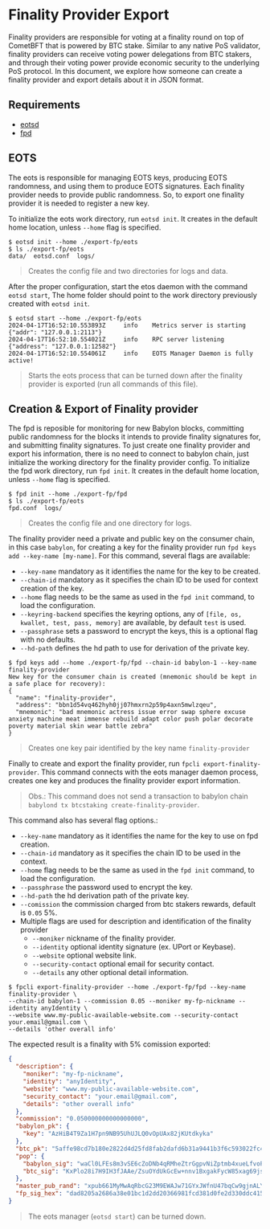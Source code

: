 # Finality Provider Export

Finality providers are responsible for voting at a finality round on top of CometBFT that is powered by BTC stake.
Similar to any native PoS validator, finality providers can receive voting power delegations from BTC stakers, and
through their voting power provide economic security to the underlying PoS protocol.
In this document,
we explore how someone can create a finality provider and export details about it in JSON format.

## Requirements

- [eotsd](https://github.com/babylonchain/finality-provider)
- [fpd](https://github.com/babylonchain/finality-provider)

## EOTS

The eots is responsible for managing EOTS keys, producing EOTS randomness,
and using them to produce EOTS signatures.
Each finality provider needs to provide public randomness.
So, to export one finality provider it is needed to register a new key.

To initialize the eots work directory, run `eotsd init`. It creates in the default
home location, unless `--home` flag is specified.

```shell
$ eotsd init --home ./export-fp/eots
$ ls ./export-fp/eots
data/  eotsd.conf  logs/
```

> Creates the config file and two directories for logs and data.

After the proper configuration, start the etos daemon with the command `eotsd start`,
The home folder should point to the work directory previously created with `eotsd init`.

```shell
$ eotsd start --home ./export-fp/eots
2024-04-17T16:52:10.553893Z     info    Metrics server is starting      {"addr": "127.0.0.1:2113"}
2024-04-17T16:52:10.554021Z     info    RPC server listening    {"address": "127.0.0.1:12582"}
2024-04-17T16:52:10.554061Z     info    EOTS Manager Daemon is fully active!
```

> Starts the eots process that can be turned down after the finality provider is exported
> (run all commands of this file).

## Creation & Export of Finality provider

The fpd is reposible for monitoring for new Babylon blocks, committing public
randomness for the blocks it intends to provide finality signatures for,
and submitting finality signatures. To just create one finality provider and
export his information, there is no need to connect to babylon chain, just
initialize the working directory for the finality provider config.
To initialize the fpd work directory, run `fpd init`. It creates
in the default home location, unless `--home` flag is specified.

```shell
$ fpd init --home ./export-fp/fpd
$ ls ./export-fp/eots
fpd.conf  logs/
```

> Creates the config file and one directory for logs.

The finality provider need a private and public key on the consumer chain,
in this case `babylon`, for creating a key for the finality provider run
`fpd keys add --key-name [my-name]`. For this command, several flags are available:

- `--key-name` mandatory as it identifies the name for the key to be created.
- `--chain-id` mandatory as it specifies the chain ID to be used for context
creation of the key.
- `--home` flag needs to be the same as used in the `fpd init` command,
to load the configuration.
- `--keyring-backend` specifies the keyring options, any of `[file, os, kwallet, test, pass, memory]`
are available, by default `test` is used.
- `--passphrase` sets a password to encrypt the keys, this is a optional flag with no defaults.
- `--hd-path` defines the hd path to use for derivation of the private key.

```shell
$ fpd keys add --home ./export-fp/fpd --chain-id babylon-1 --key-name finality-provider
New key for the consumer chain is created (mnemonic should be kept in a safe place for recovery):
{
  "name": "finality-provider",
  "address": "bbn1d54vq462hyh0jj07hmxrn2p59p4axn5mwlzqeu",
  "mnemonic": "bad mnemonic actress issue error swap sphere excuse anxiety machine meat immense rebuild adapt color push polar decorate poverty material skin wear battle zebra"
}
```

> Creates one key pair identified by the key name `finality-provider`

Finally to create and export the finality provider, run `fpcli export-finality-provider`.
This command connects with the eots manager daemon process, creates one key and produces
the finality provider export information.

> Obs.: This command does not send a transaction to babylon chain `babylond tx btcstaking create-finality-provider`.

This command also has several flag options.:

- `--key-name` mandatory as it identifies the name for the key to use on fpd creation.
- `--chain-id` mandatory as it specifies the chain ID to be used in the context.
- `--home` flag needs to be the same as used in the `fpd init` command,
to load the configuration.
- `--passphrase` the password used to encrypt the key.
- `--hd-path` the hd derivation path of the private key.
- `--comission` the commission charged from btc stakers rewards, default is `0.05` 5%.
- Multiple flags are used for description and identification of the finality provider
  - `--moniker` nickname of the finality provider.
  - `--identity` optional identity signature (ex. UPort or Keybase).
  - `--website` optional website link.
  - `--security-contact` optional email for security contact.
  - `--details` any other optional detail information.

```shell
$ fpcli export-finality-provider --home ./export-fp/fpd --key-name finality-provider \
--chain-id babylon-1 --commission 0.05 --moniker my-fp-nickname --identity anyIdentity \
--website www.my-public-available-website.com --security-contact your.email@gmail.com \
--details 'other overall info'
```

The expected result is a finality with 5% comission exported:

```json
{
  "description": {
    "moniker": "my-fp-nickname",
    "identity": "anyIdentity",
    "website": "www.my-public-available-website.com",
    "security_contact": "your.email@gmail.com",
    "details": "other overall info"
  },
  "commission": "0.050000000000000000",
  "babylon_pk": {
    "key": "AzHiB4T9Za1H7pn9NB95UhUJLQ0vOpUAx82jKUtdkyka"
  },
  "btc_pk": "5affe98cd7b180e2822d4d25fd8fab2dafd6b31a9441b3f6c593022fc4d30e5a",
  "pop": {
    "babylon_sig": "waCl0LFEs8m3vSE6cZoDNb4qRMheZtrGgpvNiZptmb4xueLfvoP8y/b2MqOlBiBSsmfypYni468eICGsO0ITmA==",
    "btc_sig": "KxPlo28i7H9IH3fJAAe/ZsuOYdUkGcEw+nnv1BxgakFycW85xag69js6Q5zmvuO++MFh0JbbZq+lTjneE9tosQ=="
  },
  "master_pub_rand": "xpub661MyMwAqRbcG23M9EWAJw71GYxJWfnU47bqCw9gjnALYB1vPQkG6cnkkxyU1LriBi5JXCZb8XK2r454NSnPRrdVxaZNJs9bVKdj4ff3NkC",
  "fp_sig_hex": "dad8205a2686a38e01bc1d2dd20366981fcd381d0fe2d330ddc415dcb8f507e6407672aac39d121f2d3683ed8ad7bd53241047a1c28d7b163db7c4c5256bc1ba"
}
```

> The eots manager (`eotsd start`) can be turned down.

